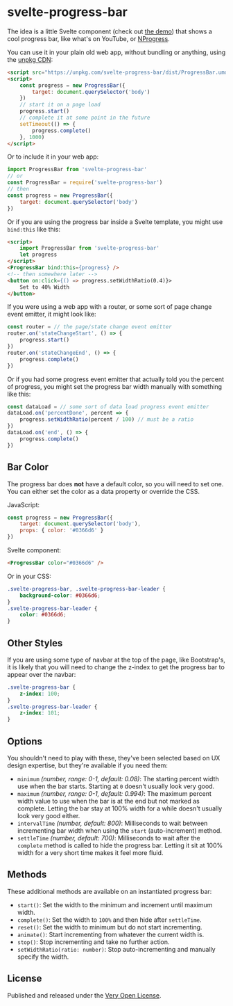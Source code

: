 # svelte-progress-bar

The idea is a little Svelte component (check out [the demo](https://saibotsivad.github.io/svelte-progress-bar)) that shows a cool progress bar, like what's on YouTube, or [NProgress](https://ricostacruz.com/nprogress).

You can use it in your plain old web app, without bundling or anything, using the [unpkg CDN](https://unpkg.com/):

```html
<script src="https://unpkg.com/svelte-progress-bar/dist/ProgressBar.umd.js"></script>
<script>
	const progress = new ProgressBar({
		target: document.querySelector('body')
	})
	// start it on a page load
	progress.start()
	// complete it at some point in the future
	setTimeout(() => {
		progress.complete()
	}, 1000)
</script>
```

Or to include it in your web app:

```js
import ProgressBar from 'svelte-progress-bar'
// or
const ProgressBar = require('svelte-progress-bar')
// then
const progress = new ProgressBar({
	target: document.querySelector('body')
})
```

Or if you are using the progress bar inside a Svelte template, you might use `bind:this` like this:

```html
<script>
	import ProgressBar from 'svelte-progress-bar'
	let progress
</script>
<ProgressBar bind:this={progress} />
<!-- then somewhere later -->
<button on:click={() => progress.setWidthRatio(0.4)}>
	Set to 40% Width
</button>
```

If you were using a web app with a router, or some sort of page change event emitter, it might look like:

```js
const router = // the page/state change event emitter
router.on('stateChangeStart', () => {
	progress.start()
})
router.on('stateChangeEnd', () => {
	progress.complete()
})
```

Or if you had some progress event emitter that actually told you the percent of progress, you might set the progress bar width manually with something like this:

```js
const dataLoad = // some sort of data load progress event emitter
dataLoad.on('percentDone', percent => {
	progress.setWidthRatio(percent / 100) // must be a ratio
})
dataLoad.on('end', () => {
	progress.complete()
})
```

## Bar Color

The progress bar does **not** have a default color, so you will need to set one. You can either set the color as a data property or override the CSS.

JavaScript:

```js
const progress = new ProgressBar({
	target: document.querySelector('body'),
	props: { color: '#0366d6' }
})
```

Svelte component:

```html
<ProgressBar color="#0366d6" />
```

Or in your CSS:

```css
.svelte-progress-bar, .svelte-progress-bar-leader {
	background-color: #0366d6;
}
.svelte-progress-bar-leader {
	color: #0366d6;
}
```

## Other Styles

If you are using some type of navbar at the top of the page, like Bootstrap's, it is likely that you will need to change the z-index to get the progress bar to appear over the navbar:

```css
.svelte-progress-bar {
	z-index: 100;
}
.svelte-progress-bar-leader {
	z-index: 101;
}
```

## Options

You shouldn't need to play with these, they've been selected based on UX design expertise, but they're available if you need them:

* `minimum` *(number, range: 0-1, default: 0.08)*: The starting percent width use when the bar starts. Starting at `0` doesn't usually look very good.
* `maximum` *(number, range: 0-1, default: 0.994)*: The maximum percent width value to use when the bar is at the end but not marked as complete. Letting the bar stay at 100% width for a while doesn't usually look very good either.
* `intervalTime` *(number, default: 800)*: Milliseconds to wait between incrementing bar width when using the `start` (auto-increment) method.
* `settleTime` *(number, default: 700)*: Milliseconds to wait after the `complete` method is called to hide the progress bar. Letting it sit at 100% width for a very short time makes it feel more fluid.

## Methods

These additional methods are available on an instantiated progress bar:

* `start()`: Set the width to the minimum and increment until maximum width.
* `complete()`: Set the width to `100%` and then hide after `settleTime`.
* `reset()`: Set the width to minimum but do not start incrementing.
* `animate()`: Start incrementing from whatever the current width is.
* `stop()`: Stop incrementing and take no further action.
* `setWidthRatio(ratio: number)`: Stop auto-incrementing and manually specify the width.

## License

Published and released under the [Very Open License](http://veryopenlicense.com).
